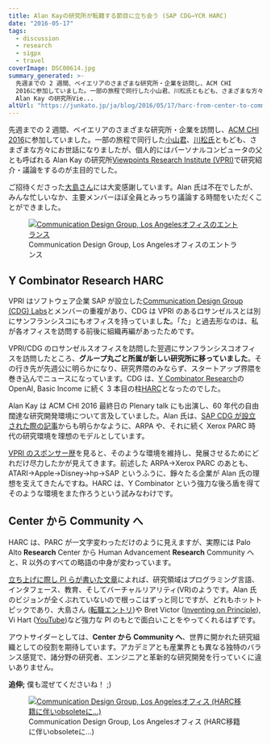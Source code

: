 ```yaml
---
title: Alan Kayの研究所が転籍する節目に立ち会う (SAP CDG→YCR HARC)
date: "2016-05-17"
tags:
  - discussion
  - research
  - sigpx
  - travel
coverImage: DSC00614.jpg
summary_generated: >-
  先週までの 2 週間、ベイエリアのさまざまな研究所・企業を訪問し、ACM CHI
  2016に参加していました。一部の旅程で同行した小山君、川松氏ともども、さまざまな方々にお世話になりましたが、個人的にはパーソナルコンピュータの父とも呼ばれる
  Alan Kay の研究所Vie...
altUrl: "https://junkato.jp/ja/blog/2016/05/17/harc-from-center-to-community"
---
```


先週までの 2 週間、ベイエリアのさまざまな研究所・企業を訪問し、[ACM CHI 2016](http://chi2016.acm.org/)に参加していました。一部の旅程で同行した[小山君](http://koyama.xyz/index-j.html)、[川松氏](http://tenju.jp/)ともども、さまざまな方々にお世話になりましたが、個人的にはパーソナルコンピュータの父とも呼ばれる Alan Kay の研究所[Viewpoints Research Institute (VPRI)](http://vpri.org/)で研究紹介・議論をするのが主目的でした。

ご招待くださった[大島さん](http://d.hatena.ne.jp/squeaker/)には大変感謝しています。Alan 氏は不在でしたが、みんな忙しいなか、主要メンバーほぼ全員とみっちり議論する時間をいただくことができました。

<figure className="center">
  <a href="/images/20160429_154234115_iOS.jpg"><img src="/images/20160429_154234115_iOS-1024x577.jpg" alt="Communication Design Group, Los Angelesオフィスのエントランス" /></a>
  <figcaption>Communication Design Group, Los Angelesオフィスのエントランス</figcaption>
</figure>

## Y Combinator Research HARC

VPRI はソフトウェア企業 SAP が設立した[Communication Design Group (CDG) Labs](http://www.cdglabs.org/)とメンバーの重複があり、CDG は VPRI のあるロサンゼルスとは別にサンフランシスコにもオフィスを持っていまし**た**。「た」と過去形なのは、私が各オフィスを訪問する前後に組織再編があったためです。

VPRI/CDG のロサンゼルスオフィスを訪問した翌週にサンフランシスコオフィスを訪問したところ、**グループ丸ごと所属が新しい研究所に移っていました**。その行き先が先週公に明らかになり、研究界隈のみならず、スタートアップ界隈を巻き込んでニュースになっています。CDG は、[Y Combinator Research](https://ycr.org/)の OpenAI, Basic Income に続く 3 本目の柱[HARC](https://blog.ycombinator.com/harc)となったのでした。

Alan Kay は ACM CHI 2016 最終日の Plenary talk にも出演し、60 年代の自由闊達な研究開発環境について言及していました。Alan 氏は、[SAP CDG が設立された際の記事](http://www.bloomberg.com/news/articles/2015-01-29/sap-looks-to-xerox-for-r-d-inspiration-builds-idea-lab)からも明らかなように、ARPA や、それに続く Xerox PARC 時代の研究環境を理想のモデルとしています。

[VPRI のスポンサー歴](http://vpri.org/html/sponsors.htm)を見ると、そのような環境を維持し、発展させるためにどれだけ尽力したかが見えてきます。前述した ARPA→Xerox PARC のあとも、ATARI→Apple→Disney→hp→SAP というふうに、錚々たる企業が Alan 氏の理想を支えてきたんですね。HARC は、Y Combinator という強力な後ろ盾を得てそのような環境をまた作ろうという試みなわけです。

## Center から Community へ

HARC は、PARC が一文字変わっただけのように見えますが、実際には Palo Alto **Research** Center から Human Advancement **Research** Community へと、R 以外のすべての略語の中身が変わっています。

[立ち上げに際し PI らが書いた文章](https://blog.ycombinator.com/harc)によれば、研究領域はプログラミング言語、インタフェース、教育、そしてバーチャルリアリティ(VR)のようです。Alan 氏のビジョンが全くぶれていないので根っこはずっと同じですが、どれもホットトピックであり、大島さん ([転職エントリ](http://d.hatena.ne.jp/squeaker/20160512#p1))や Bret Victor ([Inventing on Principle](https://vimeo.com/36579366)), Vi Hart ([YouTube](https://www.youtube.com/user/Vihart))など強力な PI のもとで面白いことをやってくれるはずです。

アウトサイダーとしては、**Center から Community へ**、世界に開かれた研究組織としての役割を期待しています。アカデミアとも産業界とも異なる独特のバランス感覚で、諸分野の研究者、エンジニアと革新的な研究開発を行っていくに違いありません。

**追伸;** 僕も混ぜてくださいね！ ;)

<figure className="center">
  <a href="/images/DSC00614.jpg"><img src="/images/DSC00614-1024x576.jpg" alt="Communication Design Group, Los Angelesオフィス (HARC移籍に伴いobsoleteに…)" /></a>
  <figcaption>Communication Design Group, Los Angelesオフィス (HARC移籍に伴いobsoleteに…)</figcaption>
</figure>
